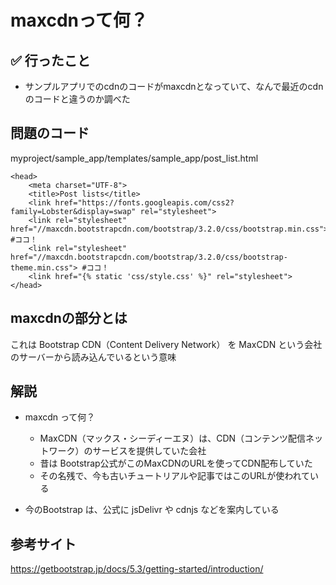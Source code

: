 # maxcdnって何？

## ✅ 行ったこと

- サンプルアプリでのcdnのコードがmaxcdnとなっていて、なんで最近のcdnのコードと違うのか調べた

## 問題のコード
myproject/sample_app/templates/sample_app/post_list.html
```
<head>
    <meta charset="UTF-8">
    <title>Post lists</title>
    <link href="https://fonts.googleapis.com/css2?family=Lobster&display=swap" rel="stylesheet">
    <link rel="stylesheet" href="//maxcdn.bootstrapcdn.com/bootstrap/3.2.0/css/bootstrap.min.css"> #ココ！
    <link rel="stylesheet" href="//maxcdn.bootstrapcdn.com/bootstrap/3.2.0/css/bootstrap-theme.min.css"> #ココ！
    <link href="{% static 'css/style.css' %}" rel="stylesheet">
</head>
```

## maxcdnの部分とは
これは Bootstrap CDN（Content Delivery Network） を
MaxCDN という会社のサーバーから読み込んでいるという意味

## 解説
- maxcdn って何？
  - MaxCDN（マックス・シーディーエヌ）は、CDN（コンテンツ配信ネットワーク）のサービスを提供していた会社
  - 昔は Bootstrap公式がこのMaxCDNのURLを使ってCDN配布していた
  - その名残で、今も古いチュートリアルや記事ではこのURLが使われている

- 今のBootstrap は、公式に jsDelivr や cdnjs などを案内している

## 参考サイト
https://getbootstrap.jp/docs/5.3/getting-started/introduction/
